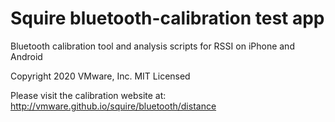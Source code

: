 # Squire bluetooth-calibration test app

Bluetooth calibration tool and analysis scripts for RSSI on iPhone and Android

Copyright 2020 VMware, Inc.
MIT Licensed

Please visit the calibration website at: http://vmware.github.io/squire/bluetooth/distance

